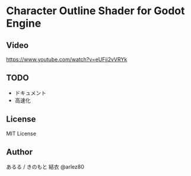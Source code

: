 # Character Outline Shader for Godot Engine

## Video

https://www.youtube.com/watch?v=eUFjj2vVRYk

## TODO

* ドキュメント
* 高速化

## License

MIT License

## Author

あるる / きのもと 結衣 @arlez80
